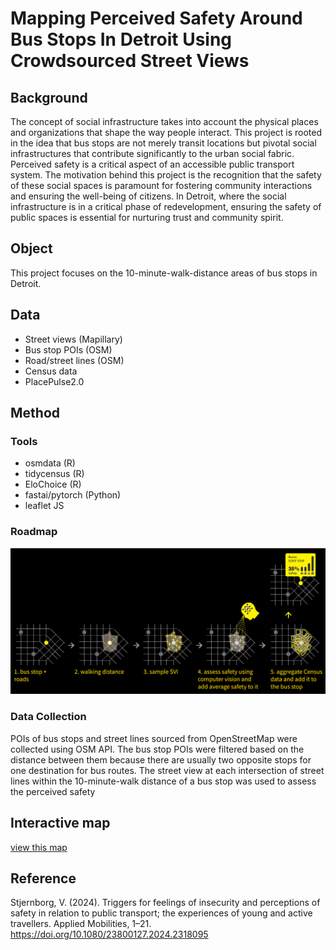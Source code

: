 # Mapping Perceived Safety Around Bus Stops In Detroit Using Crowdsourced Street Views

## Background
The concept of social infrastructure takes into account the physical places and organizations that shape the way people interact. This project is rooted in the idea that bus stops are not merely transit locations but pivotal social infrastructures that contribute significantly to the urban social fabric. Perceived safety is a critical aspect of an accessible public transport system. The motivation behind this project is the recognition that the safety of these social spaces is paramount for fostering community interactions and ensuring the well-being of citizens. In Detroit, where the social infrastructure is in a critical phase of redevelopment, ensuring the safety of public spaces is essential for nurturing trust and community spirit.

## Object
This project focuses on the 10-minute-walk-distance areas of bus stops in Detroit. 

## Data
- Street views (Mapillary)
- Bus stop POIs (OSM)
- Road/street lines (OSM)
- Census data
- PlacePulse2.0

## Method
### Tools
- osmdata (R)
- tidycensus (R)
- EloChoice (R)
- fastai/pytorch (Python)
- leaflet JS
### Roadmap
![](images/roadmap.png)
### Data Collection
POIs of bus stops and street lines sourced from OpenStreetMap were collected using OSM API. The bus stop POIs were filtered based on the distance between them because there are usually two opposite stops for one destination for bus routes. The street view at each intersection of street lines within the 10-minute-walk distance of a bus stop was used to assess the perceived safety 


## Interactive map
[view this map](https://billbillbilly.github.io/perceived-safety-around-bus-stops/)

## Reference
Stjernborg, V. (2024). Triggers for feelings of insecurity and perceptions of safety in relation to public transport; the experiences of young and active travellers. Applied Mobilities, 1–21. https://doi.org/10.1080/23800127.2024.2318095




